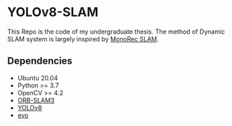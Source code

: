 # YOLOv8-SLAM
This Repo is the code of my undergraduate thesis. The method of Dynamic SLAM system is largely inspired by [MonoRec SLAM](https://github.com/silvery107/monorec-slam).

## Dependencies
- Ubuntu 20.04 
- Python >= 3.7
- OpenCV >= 4.2
- [ORB-SLAM3](https://github.com/UZ-SLAMLab/ORB_SLAM3)
- [YOLOv8](https://docs.ultralytics.com/)
- [evo](https://github.com/MichaelGrupp/evo)
